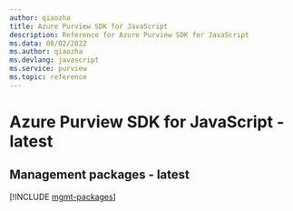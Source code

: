 ```yaml
---
author: qiaozha
title: Azure Purview SDK for JavaScript
description: Reference for Azure Purview SDK for JavaScript
ms.data: 08/02/2022
ms.author: qiaozha
ms.devlang: javascript
ms.service: purview
ms.topic: reference
---
```

# Azure Purview SDK for JavaScript - latest

## Management packages - latest
[!INCLUDE [mgmt-packages](purview-mgmt-index.md)]